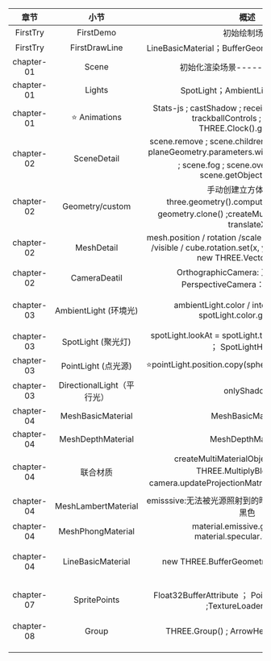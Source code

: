 |    章节    |            小节            |                             概述                             |                  ps                   |
| :--------: | :------------------------: | :----------------------------------------------------------: | :-----------------------------------: |
|  FirstTry  |         FirstDemo          |                         初始绘制场景                         |                                       |
|  FirstTry  |       FirstDrawLine        |      LineBasicMaterial；BufferGeometry.setFromPoints；       |                                       |
| chapter-01 |           Scene            |               初始化渲染场景-----AxesHelper；                |                                       |
| chapter-01 |           Lights           |               SpotLight；AmbientLight；Vector2               |                                       |
| chapter-01 |     :star: Animations      | Stats-js ;   castShadow ;   receiveShadow ;  dat.GUI ;   trackballControls ;   onResize ; THREE.Clock().getDelta() |                                       |
| chapter-02 |        SceneDetail         | scene.remove ;   scene.children.length ;   cube.name ;    planeGeometry.parameters.width ; scene.traverse :star:  ;    scene.fog ;   scene.overrideMaterial;   scene.getObjectByName |                                       |
| chapter-02 |      Geometry/custom       | 手动创建立方体：new three.geometry().computeFaceNormals ； geometry.clone() ;createMultiMaterialObject ； translateX |         Three.face3(125+弃用)         |
| chapter-02 |         MeshDetail         | mesh.position / rotation /scale /translateX /translateY /visible / cube.rotation.set(x, y, z) =cube.rotation = new THREE.Vector3(x,y,z) |                                       |
| chapter-02 |        CameraDeatil        | OrthographicCamera: 正交投影相机；PerspectiveCamera：透视投影相机 |                                       |
| chapter-03 |   AmbientLight (环境光)    | ambientLight.color / intensity / visible ; spotLight.color.getStyle() |  CubeGeometry(弃用) =>> BoxGeometry   |
| chapter-03 |     SpotLight (聚光灯)     | spotLight.lookAt = spotLight.target ; CameraHelper ； SpotLightHelper; |             可以产生阴影              |
| chapter-03 |    PointLight (点光源)     |     ⭐pointLight.position.copy(sphereLightMesh.position)      |             可以产生阴影              |
| chapter-03 | DirectionalLight（平行光） |                          onlyShadow                          |             可以产生阴影              |
| chapter-04 |     MeshBasicMaterial      |                      MeshBasicMaterial                       |                                       |
| chapter-04 |     MeshDepthMaterial      |                      MeshDepthMaterial                       |                                       |
| chapter-04 |          联合材质          | createMultiMaterialObject ； blending: THREE.MultiplyBlending ；camera.updateProjectionMatrix():star:相机更新需要调用 |                                       |
| chapter-04 |    MeshLambertMaterial     |    emisssive:无法被光源照射到的暗处显示的颜色，默认为黑色    |                 感光                  |
| chapter-04 |     MeshPhongMaterial      | material.emissive.getStyle()  ;  material.specular.getStyle() |                                       |
| chapter-04 |     LineBasicMaterial      |           new THREE.BufferGeometry().setFromPoints           | Geometry(126+弃用)改为BufferGeometry  |
| chapter-07 |        SpritePoints        | Float32BufferAttribute ； PointsMaterial ； Points ;TextureLoader().load | 加载纹理需要require，不能直接引入路径 |
| chapter-08 |           Group            |           THREE.Group() ; ArrowHelper ; DoubleSide           |                                       |
|            |                            |                                                              |                                       |
|            |                            |                                                              |                                       |
|            |                            |                                                              |                                       |


